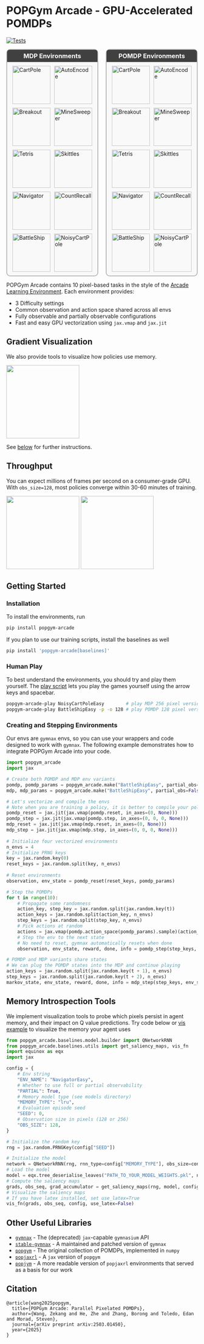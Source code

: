# POPGym Arcade - GPU-Accelerated POMDPs 

[![Tests](https://github.com/bolt-research/popgym-arcade/actions/workflows/python_app.yaml/badge.svg)](https://github.com/bolt-research/popgym-arcade/actions/workflows/python_app.yaml)

<div style="display: flex; gap: 20px; justify-content: center;">

  <div style="flex: 1; border: 2px solid #b2b2b2; border-radius: 10px; padding: 10px; background-color: #f9f9f9;">
    <h3 style="
    text-align: center;
    background-color: #404040;
    color: white;
    border-radius: 6px 6px 0 0;
    padding: 6px;
    margin: -10px -10px 10px -10px;
    ">
    MDP Environments
    </h3>
    <div style="display: flex; flex-wrap: wrap; gap: 10px; justify-content: center;">
      <img src="imgs/cartpole_f.gif" alt="CartPole" style="width: 100px; height: 100px;">
      <img src="imgs/autoencode_f.gif" alt="AutoEncode" style="width: 100px; height: 100px;">
      <img src="imgs/breakout_f.gif" alt="Breakout" style="width: 100px; height: 100px;">
      <img src="imgs/minesweeper_f.gif" alt="MineSweeper" style="width: 100px; height: 100px;">
      <img src="imgs/tetris_f.gif" alt="Tetris" style="width: 100px; height: 100px;">
      <img src="imgs/skittles_f.gif" alt="Skittles" style="width: 100px; height: 100px;">
      <img src="imgs/navigator_f.gif" alt="Navigator" style="width: 100px; height: 100px;">
      <img src="imgs/countrecall_f.gif" alt="CountRecall" style="width: 100px; height: 100px;">
      <img src="imgs/battleship_f.gif" alt="BattleShip" style="width: 100px; height: 100px;">
      <img src="imgs/ncartpole_f.gif" alt="NoisyCartPole" style="width: 100px; height: 100px;">
    </div>
  </div>

  <div style="flex: 1; border: 2px solid #b2b2b2; border-radius: 10px; padding: 10px; background-color: #f9f9f9;">
    <h3 style="
    text-align: center;
    background-color: #404040;
    color: white;
    border-radius: 6px 6px 0 0;
    padding: 6px;
    margin: -10px -10px 10px -10px;
    ">
    POMDP Environments
    </h3>
    <div style="display: flex; flex-wrap: wrap; gap: 10px; justify-content: center;">
      <img src="imgs/cartpole_p.gif" alt="CartPole" style="width: 100px; height: 100px;">
      <img src="imgs/autoencode_p.gif" alt="AutoEncode" style="width: 100px; height: 100px;">
      <img src="imgs/breakout_p.gif" alt="Breakout" style="width: 100px; height: 100px;">
      <img src="imgs/minesweeper_p.gif" alt="MineSweeper" style="width: 100px; height: 100px;">
      <img src="imgs/tetris_p.gif" alt="Tetris" style="width: 100px; height: 100px;">
      <img src="imgs/skittles_p.gif" alt="Skittles" style="width: 100px; height: 100px;">
      <img src="imgs/navigator_p.gif" alt="Navigator" style="width: 100px; height: 100px;">
      <img src="imgs/countrecall_p.gif" alt="CountRecall" style="width: 100px; height: 100px;">
      <img src="imgs/battleship_p.gif" alt="BattleShip" style="width: 100px; height: 100px;">
      <img src="imgs/ncartpole_p.gif" alt="NoisyCartPole" style="width: 100px; height: 100px;">
    </div>
  </div>

</div>

POPGym Arcade contains 10 pixel-based tasks in the style of the [Arcade Learning Environment](https://github.com/Farama-Foundation/Arcade-Learning-Environment). Each environment provides:
- 3 Difficulty settings
- Common observation and action space shared across all envs
- Fully observable and partially observable configurations
- Fast and easy GPU vectorization using `jax.vmap` and `jax.jit`

## Gradient Visualization
We also provide tools to visualize how policies use memory. 

<img src="imgs/grads_example.png" height="192" />

See [below](#Memory-Introspection-Tools) for further instructions.

## Throughput
You can expect millions of frames per second on a consumer-grade GPU. With `obs_size=128`, most policies converge within 30-60 minutes of training. 

<img src="imgs/fps.png" height="192" />  
<img src="imgs/wandb.png" height="192" /> 

## Getting Started


### Installation 

To install the environments, run

```bash
pip install popgym-arcade
```
If you plan to use our training scripts, install the baselines as well

```bash
pip install 'popgym-arcade[baselines]'
```

### Human Play
To best understand the environments, you should try and play them yourself. The [play script](popgym_arcade/play.py) lets you play the games yourself using the arrow keys and spacebar.

```bash
popgym-arcade-play NoisyCartPoleEasy        # play MDP 256 pixel version
popgym-arcade-play BattleShipEasy -p -o 128 # play POMDP 128 pixel version
```

### Creating and Stepping Environments
Our envs are `gymnax` envs, so you can use your wrappers and code designed to work with `gymnax`. The following example demonstrates how to integrate POPGym Arcade into your code. 

```python
import popgym_arcade
import jax

# Create both POMDP and MDP env variants
pomdp, pomdp_params = popgym_arcade.make("BattleShipEasy", partial_obs=True)
mdp, mdp_params = popgym_arcade.make("BattleShipEasy", partial_obs=False)

# Let's vectorize and compile the envs
# Note when you are training a policy, it is better to compile your policy_update rather than the env_step
pomdp_reset = jax.jit(jax.vmap(pomdp.reset, in_axes=(0, None)))
pomdp_step = jax.jit(jax.vmap(pomdp.step, in_axes=(0, 0, 0, None)))
mdp_reset = jax.jit(jax.vmap(mdp.reset, in_axes=(0, None)))
mdp_step = jax.jit(jax.vmap(mdp.step, in_axes=(0, 0, 0, None)))
    
# Initialize four vectorized environments
n_envs = 4
# Initialize PRNG keys
key = jax.random.key(0)
reset_keys = jax.random.split(key, n_envs)
    
# Reset environments
observation, env_state = pomdp_reset(reset_keys, pomdp_params)

# Step the POMDPs
for t in range(10):
    # Propagate some randomness
    action_key, step_key = jax.random.split(jax.random.key(t))
    action_keys = jax.random.split(action_key, n_envs)
    step_keys = jax.random.split(step_key, n_envs)
    # Pick actions at random
    actions = jax.vmap(pomdp.action_space(pomdp_params).sample)(action_keys)
    # Step the env to the next state
    # No need to reset, gymnax automatically resets when done
    observation, env_state, reward, done, info = pomdp_step(step_keys, env_state, actions, pomdp_params)

# POMDP and MDP variants share states
# We can plug the POMDP states into the MDP and continue playing 
action_keys = jax.random.split(jax.random.key(t + 1), n_envs)
step_keys = jax.random.split(jax.random.key(t + 2), n_envs)
markov_state, env_state, reward, done, info = mdp_step(step_keys, env_state, actions, mdp_params)
```

## Memory Introspection Tools 
We implement visualization tools to probe which pixels persist in agent memory, and their
impact on Q value predictions. Try code below or [vis example](plotting/plot_grads.ipynb) to visualize the memory your agent uses

```python
from popgym_arcade.baselines.model.builder import QNetworkRNN
from popgym_arcade.baselines.utils import get_saliency_maps, vis_fn
import equinox as eqx
import jax

config = {
    # Env string
    "ENV_NAME": "NavigatorEasy",
    # Whether to use full or partial observability
    "PARTIAL": True,
    # Memory model type (see models directory)
    "MEMORY_TYPE": "lru",
    # Evaluation episode seed
    "SEED": 0,
    # Observation size in pixels (128 or 256)
    "OBS_SIZE": 128,
}

# Initialize the random key
rng = jax.random.PRNGKey(config["SEED"])

# Initialize the model
network = QNetworkRNN(rng, rnn_type=config["MEMORY_TYPE"], obs_size=config["OBS_SIZE"])
# Load the model
model = eqx.tree_deserialise_leaves("PATH_TO_YOUR_MODEL_WEIGHTS.pkl", network)
# Compute the saliency maps
grads, obs_seq, grad_accumulator = get_saliency_maps(rng, model, config)
# Visualize the saliency maps
# If you have latex installed, set use_latex=True
vis_fn(grads, obs_seq, config, use_latex=False)
```

## Other Useful Libraries
- [`gymnax`](https://github.com/RobertTLange/gymnax) - The (deprecated) `jax`-capable `gymnasium` API
- [`stable-gymnax`](https://github.com/smorad/stable-gymnax) - A maintained and patched version of `gymnax`
- [`popgym`](https://github.com/proroklab/popgym) - The original collection of POMDPs, implemented in `numpy`
- [`popjaxrl`](https://github.com/luchris429/popjaxrl) - A `jax` version of `popgym`
- [`popjym`](https://github.com/EdanToledo/popjym) - A more readable version of `popjaxrl` environments that served as a basis for our work

## Citation
```
@article{wang2025popgym,
  title={POPGym Arcade: Parallel Pixelated POMDPs},
  author={Wang, Zekang and He, Zhe and Zhang, Borong and Toledo, Edan and Morad, Steven},
  journal={arXiv preprint arXiv:2503.01450},
  year={2025}
}
```
